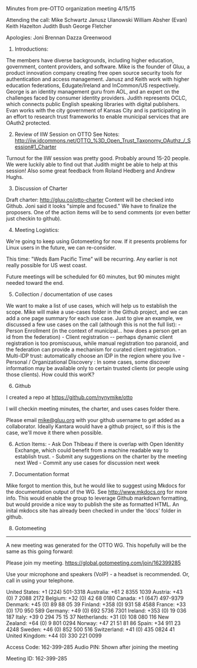 Minutes from pre-OTTO organization meeting 4/15/15

Attending the call:
  Mike Schwartz
  Janusz Ulanowski
  William Absher (Evan)
  Keith Hazelton
  Judith Bush
  George Fletcher

Apologies:
  Joni Brennan
  Dazza Greenwood
  
1. Introductions:

The members have diverse backgrounds, including higher education, government, content providers, and software. Mike is the founder of Gluu, a product innovation company creating free open source security tools for authentication and access management. Janusz and Keith work with higher education federations, Edugate/Ireland and InCommon/US respectively. George is an identity management guru from AOL, and an expert on the challenges faced by consumer identity providers. Judith represents OCLC, which connects public English speaking libraries with digital publishers. Evan works with the city government of Kansas City and is participating in an effort to research trust frameworks to enable municipal services that are OAuth2 protected. 

2. Review of IIW Session on OTTO
   See Notes: http://iiw.idcommons.net/OTTO_%3D_Open_Trust_Taxonomy_OAuthz_/_Session#1_Charter
   
Turnout for the IIW session was pretty good. Probably around 15-20 people. We were luckily able to find out that Judith might be able to help at this session! Also some great feedback from Roland Hedberg and Andrew Hughs.

3. Discussion of Charter

Draft charter: http://gluu.co/otto-charter  Content will be checked into Github.
Joni said it looks "simple and focused." We have to finalize the proposers. One of the action items will be to send comments (or even better just checkin to github).

4. Meeting Logistics: 

We're going to keep using Gotomeeting for now. If it presents problems for Linux users in the future, we can re-consider. 

This time: "Weds 8am Pacific Time" will be recurring. Any earlier is not really possible for US west coast.

Future meetings will be scheduled for 60 minutes, but 90 minutes might needed toward the end.

5. Collection / documentation of use cases

We want to make a list of use cases, which will help us to establish the scope. Mike will make a use-cases folder in the Github project, and we can add a one page summary for each use case. Just to give an example, we discussed a few use cases on the call (although this is not the full list):
       - Person Enrollment (in the context of municipal... how does a person get an id from the federation)
       - Client registration -- perhaps dynamic client registration is too promiscuous, while manual registration too paranoid, and the federation can provide a mechanism for curated client registration.
       - Multi-IDP trust: automatically choose an IDP in the region where you live
       - Personal / Organizational Discovery : In some cases, some discover information may be available only to certain trusted clients (or people using those clients). How could this worK?

6. Github

I created a repo at https://github.com/nynymike/otto

I will checkin meeting minutes, the charter, and uses cases folder there. 

Please email mike@gluu.org with your github username to get added as a collaborator. Ideally Kantara would have a github project, so if this is the case, we'll move it there when possible.

6. Action Items:
       - Ask Don Thibeau if there is overlap with Open Idenitity Exchange, which could benefit from a machine readable way to establish trust.
       - Submit any suggestions on the charter by the meeting next Wed
       - Commit any use cases for discussion next week


7. Documentation format

Mike forgot to mention this, but he would like to suggest using Mkdocs for the documentation output of the WG. See http://www.mkdocs.org for more info. This would enable the group to leverage Github markdown formatting, but would provide a nice way to publish the site as formatted HTML. An inital mkdocs site has already been checked in under the 'docs' folder in github.


8. Gotomeeting
--------------

A new meeting was generated for the OTTO WG. This hopefully will be the same as this going forward:

Please join my meeting.
          https://global.gotomeeting.com/join/162399285

Use your microphone and speakers (VoIP) - a headset is recommended.  Or, call in using your telephone.

United States: +1 (224) 501-3318
Australia: +61 2 8355 1039
Austria: +43 (0) 7 2088 2172
Belgium: +32 (0) 42 68 0180
Canada: +1 (647) 497-9379
Denmark: +45 (0) 89 88 05 39
Finland: +358 (0) 931 58 4588
France: +33 (0) 170 950 589
Germany: +49 (0) 692 5736 7301
Ireland: +353 (0) 19 036 187
Italy: +39 0 294 75 15 37
Netherlands: +31 (0) 108 080 116
New Zealand: +64 (0) 9 801 0294
Norway: +47 21 51 81 86
Spain: +34 911 23 4248
Sweden: +46 (0) 852 500 516
Switzerland: +41 (0) 435 0824 41
United Kingdom: +44 (0) 330 221 0099

Access Code: 162-399-285
Audio PIN: Shown after joining the meeting

Meeting ID: 162-399-285

